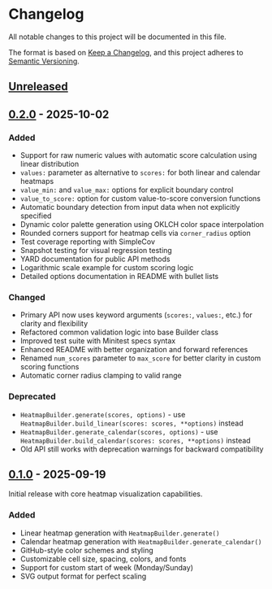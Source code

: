 # Changelog

All notable changes to this project will be documented in this file.

The format is based on [Keep a Changelog](https://keepachangelog.com/en/1.0.0/),
and this project adheres to [Semantic Versioning](https://semver.org/spec/v2.0.0.html).

## [Unreleased]

## [0.2.0] - 2025-10-02

### Added
- Support for raw numeric values with automatic score calculation using linear distribution
- `values:` parameter as alternative to `scores:` for both linear and calendar heatmaps
- `value_min:` and `value_max:` options for explicit boundary control
- `value_to_score:` option for custom value-to-score conversion functions
- Automatic boundary detection from input data when not explicitly specified
- Dynamic color palette generation using OKLCH color space interpolation
- Rounded corners support for heatmap cells via `corner_radius` option
- Test coverage reporting with SimpleCov
- Snapshot testing for visual regression testing
- YARD documentation for public API methods
- Logarithmic scale example for custom scoring logic
- Detailed options documentation in README with bullet lists

### Changed
- Primary API now uses keyword arguments (`scores:`, `values:`, etc.) for clarity and flexibility
- Refactored common validation logic into base Builder class
- Improved test suite with Minitest specs syntax
- Enhanced README with better organization and forward references
- Renamed `num_scores` parameter to `max_score` for better clarity in custom scoring functions
- Automatic corner radius clamping to valid range

### Deprecated
- `HeatmapBuilder.generate(scores, options)` - use `HeatmapBuilder.build_linear(scores: scores, **options)` instead
- `HeatmapBuilder.generate_calendar(scores, options)` - use `HeatmapBuilder.build_calendar(scores: scores, **options)` instead
- Old API still works with deprecation warnings for backward compatibility

## [0.1.0] - 2025-09-19

Initial release with core heatmap visualization capabilities.

### Added
- Linear heatmap generation with `HeatmapBuilder.generate()`
- Calendar heatmap generation with `HeatmapBuilder.generate_calendar()`
- GitHub-style color schemes and styling
- Customizable cell size, spacing, colors, and fonts
- Support for custom start of week (Monday/Sunday)
- SVG output format for perfect scaling

[Unreleased]: https://github.com/dreikanter/heatmap-builder/compare/v0.2.0...HEAD
[0.2.0]: https://github.com/dreikanter/heatmap-builder/compare/v0.1.0...v0.2.0
[0.1.0]: https://github.com/dreikanter/heatmap-builder/releases/tag/v0.1.0

